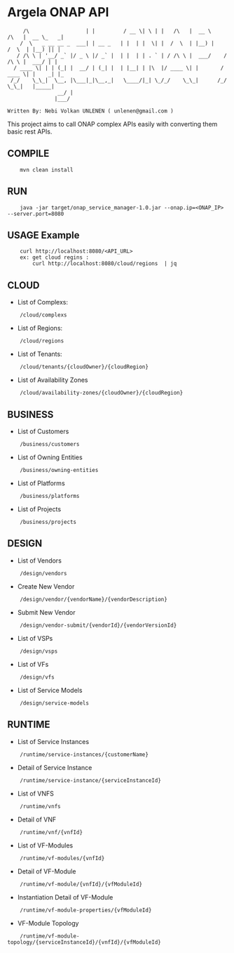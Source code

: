 # Argela ONAP API

```                          _           ____  _   _          _____             _____ _____ 
     /\                  | |         / __ \| \ | |   /\   |  __ \      /\   |  __ \_   _|
    /  \   _ __ __ _  ___| | __ _   | |  | |  \| |  /  \  | |__) |    /  \  | |__) || |  
   / /\ \ | '__/ _` |/ _ \ |/ _` |  | |  | | . ` | / /\ \ |  ___/    / /\ \ |  ___/ | |  
  / ____ \| | | (_| |  __/ | (_| |  | |__| | |\  |/ ____ \| |       / ____ \| |    _| |_ 
 /_/    \_\_|  \__, |\___|_|\__,_|   \____/|_| \_/_/    \_\_|      /_/    \_\_|   |_____|
                __/ |                                                                    
               |___/                                                                     

Written By: Nebi Volkan UNLENEN ( unlenen@gmail.com ) 
```


This project aims to call ONAP complex APIs easily with converting them basic rest APIs.


## COMPILE
```
    mvn clean install
```
    

## RUN
```
    java -jar target/onap_service_manager-1.0.jar --onap.ip=<ONAP_IP> --server.port=8080
```

## USAGE Example
```
    curl http://localhost:8080/<API_URL>
    ex: get cloud regins : 
        curl http://localhost:8080/cloud/regions  | jq
```
  

## CLOUD

- List of Complexs: 
```
    /cloud/complexs
```
- List of Regions:
```
    /cloud/regions
```
- List of Tenants:
```
    /cloud/tenants/{cloudOwner}/{cloudRegion}
```
- List of Availability Zones
```
    /cloud/availability-zones/{cloudOwner}/{cloudRegion}
```

## BUSINESS

- List of Customers
```
    /business/customers
```
- List of Owning Entities
```
    /business/owning-entities
```
- List of Platforms
```
    /business/platforms
```
- List of Projects
```
    /business/projects
```

## DESIGN

- List of Vendors
```
    /design/vendors
```

- Create New Vendor
```
    /design/vendor/{vendorName}/{vendorDescription}
```

- Submit New Vendor
```
    /design/vendor-submit/{vendorId}/{vendorVersionId}
```

- List of VSPs
```
    /design/vsps
```
- List of VFs
```
    /design/vfs
```
- List of Service Models
```
    /design/service-models
```

## RUNTIME

- List of Service Instances
```
    /runtime/service-instances/{customerName}
```

- Detail of  Service Instance
```
    /runtime/service-instance/{serviceInstanceId}
```

- List of VNFS
```
    /runtime/vnfs
```

- Detail of VNF
```
    /runtime/vnf/{vnfId}
```

- List of VF-Modules
```
    /runtime/vf-modules/{vnfId}
```

- Detail of VF-Module
```
    /runtime/vf-module/{vnfId}/{vfModuleId}
```

- Instantiation Detail of VF-Module
```
    /runtime/vf-module-properties/{vfModuleId}
```

- VF-Module Topology
```
    /runtime/vf-module-topology/{serviceInstanceId}/{vnfId}/{vfModuleId}
```
